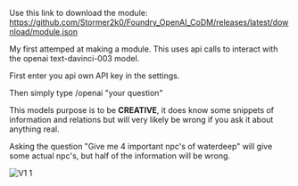 Use this link to download the module: https://github.com/Stormer2k0/Foundry_OpenAI_CoDM/releases/latest/download/module.json

My first attemped at making a module.
This uses api calls to interact with the openai text-davinci-003 model.

First enter you api own API key in the settings.

Then simply type /openai "your question"

This models purpose is to be **CREATIVE**, it does know some snippets of information and relations but will very likely be wrong if you ask it about anything real.

Asking the question "Give me 4 important npc's of waterdeep" will give some actual npc's, but half of the information will be wrong.

![V1 1](https://user-images.githubusercontent.com/72493889/209327833-e9298c48-0174-47ae-8cf3-948cadfe692d.gif)
